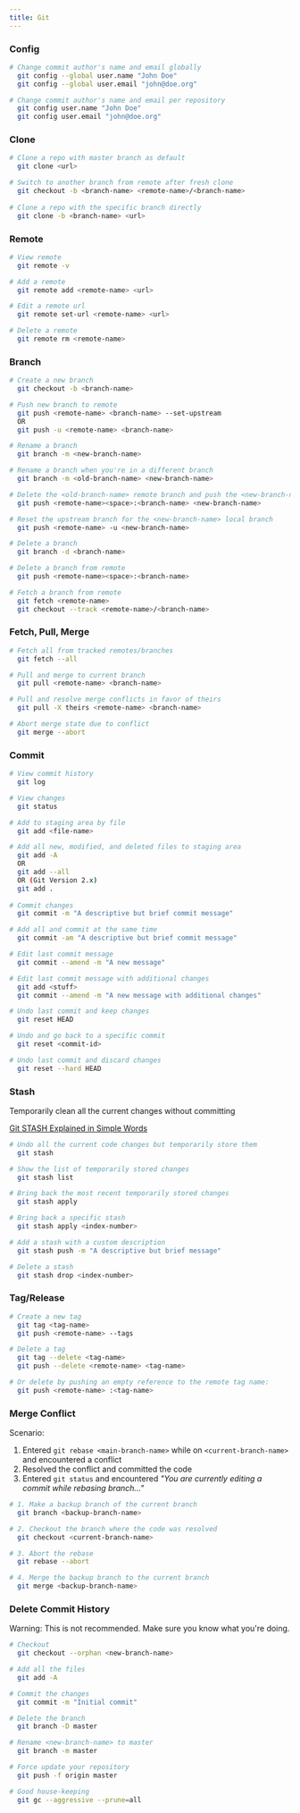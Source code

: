 ```yaml
---
title: Git
---
```


### Config

```bash
# Change commit author's name and email globally
  git config --global user.name "John Doe"
  git config --global user.email "john@doe.org"

# Change commit author's name and email per repository
  git config user.name "John Doe"
  git config user.email "john@doe.org"
```

### Clone

```bash
# Clone a repo with master branch as default
  git clone <url>

# Switch to another branch from remote after fresh clone
  git checkout -b <branch-name> <remote-name>/<branch-name>
  
# Clone a repo with the specific branch directly
  git clone -b <branch-name> <url>
```

### Remote

```bash
# View remote
  git remote -v

# Add a remote 
  git remote add <remote-name> <url>

# Edit a remote url
  git remote set-url <remote-name> <url>

# Delete a remote
  git remote rm <remote-name>
```

### Branch

```bash
# Create a new branch
  git checkout -b <branch-name>

# Push new branch to remote
  git push <remote-name> <branch-name> --set-upstream
  OR
  git push -u <remote-name> <branch-name>

# Rename a branch
  git branch -m <new-branch-name>

# Rename a branch when you're in a different branch
  git branch -m <old-branch-name> <new-branch-name>

# Delete the <old-branch-name> remote branch and push the <new-branch-name> local branch
  git push <remote-name><space>:<branch-name> <new-branch-name>

# Reset the upstream branch for the <new-branch-name> local branch
  git push <remote-name> -u <new-branch-name>

# Delete a branch
  git branch -d <branch-name>

# Delete a branch from remote
  git push <remote-name><space>:<branch-name>

# Fetch a branch from remote
  git fetch <remote-name>
  git checkout --track <remote-name>/<branch-name>
```

### Fetch, Pull, Merge

```bash
# Fetch all from tracked remotes/branches
  git fetch --all

# Pull and merge to current branch
  git pull <remote-name> <branch-name>

# Pull and resolve merge conflicts in favor of theirs
  git pull -X theirs <remote-name> <branch-name>

# Abort merge state due to conflict
  git merge --abort
```

### Commit

```bash
# View commit history
  git log

# View changes
  git status

# Add to staging area by file
  git add <file-name>

# Add all new, modified, and deleted files to staging area
  git add -A
  OR
  git add --all
  OR (Git Version 2.x)
  git add .
  
# Commit changes
  git commit -m "A descriptive but brief commit message"

# Add all and commit at the same time
  git commit -am "A descriptive but brief commit message"

# Edit last commit message
  git commit --amend -m "A new message"

# Edit last commit message with additional changes
  git add <stuff>
  git commit --amend -m "A new message with additional changes"

# Undo last commit and keep changes
  git reset HEAD

# Undo and go back to a specific commit
  git reset <commit-id>

# Undo last commit and discard changes
  git reset --hard HEAD
```

### Stash

Temporarily clean all the current changes without committing

[Git STASH Explained in Simple Words](https://www.youtube.com/watch?v=DeU6opFU_zw)

```bash
# Undo all the current code changes but temporarily store them
  git stash

# Show the list of temporarily stored changes
  git stash list

# Bring back the most recent temporarily stored changes
  git stash apply

# Bring back a specific stash
  git stash apply <index-number>

# Add a stash with a custom description
  git stash push -m "A descriptive but brief message"

# Delete a stash
  git stash drop <index-number>

```

### Tag/Release

```bash
# Create a new tag
  git tag <tag-name>
  git push <remote-name> --tags

# Delete a tag
  git tag --delete <tag-name>
  git push --delete <remote-name> <tag-name>

# Or delete by pushing an empty reference to the remote tag name:
  git push <remote-name> :<tag-name>
```

### Merge Conflict

Scenario:
1. Entered `git rebase <main-branch-name>` while on `<current-branch-name>` and encountered a conflict
1. Resolved the conflict and committed the code
1. Entered `git status` and encountered *"You are currently editing a commit while rebasing branch..."*

```bash
# 1. Make a backup branch of the current branch
  git branch <backup-branch-name>

# 2. Checkout the branch where the code was resolved
  git checkout <current-branch-name>

# 3. Abort the rebase
  git rebase --abort

# 4. Merge the backup branch to the current branch
  git merge <backup-branch-name>
```

### Delete Commit History

Warning: This is not recommended. Make sure you know what you're doing.

```bash
# Checkout
  git checkout --orphan <new-branch-name>

# Add all the files
  git add -A

# Commit the changes
  git commit -m "Initial commit"

# Delete the branch
  git branch -D master

# Rename <new-branch-name> to master
  git branch -m master

# Force update your repository
  git push -f origin master

# Good house-keeping
  git gc --aggressive --prune=all
```
